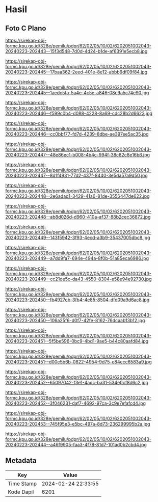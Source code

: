 # Hasil

## Foto C Plano

https://sirekap-obj-formc.kpu.go.id/328e/pemilu/pdpr/62/02/05/10/02/6202051002043-20240223-202443--15f3d548-7d0d-4d24-b1de-af6391e5ecb8.jpg

https://sirekap-obj-formc.kpu.go.id/328e/pemilu/pdpr/62/02/05/10/02/6202051002043-20240223-202445--17baa362-2eed-401e-8e12-abbb9df09f84.jpg

https://sirekap-obj-formc.kpu.go.id/328e/pemilu/pdpr/62/02/05/10/02/6202051002043-20240223-202445--1aedc5fa-5a4e-4c5e-a846-08c9a5c74e90.jpg

https://sirekap-obj-formc.kpu.go.id/328e/pemilu/pdpr/62/02/05/10/02/6202051002043-20240223-202446--f599c0b4-d088-4228-8a69-cdc28b2d6623.jpg

https://sirekap-obj-formc.kpu.go.id/328e/pemilu/pdpr/62/02/05/10/02/6202051002043-20240223-202446--cc0bbf77-fd7d-4239-8dbe-ae397ee5ac35.jpg

https://sirekap-obj-formc.kpu.go.id/328e/pemilu/pdpr/62/02/05/10/02/6202051002043-20240223-202447--48e86ec1-b008-4b4c-994f-38c82c8e16b6.jpg

https://sirekap-obj-formc.kpu.go.id/328e/pemilu/pdpr/62/02/05/10/02/6202051002043-20240223-202447--8d1f4931-77d2-437f-8440-3e5da57a9d50.jpg

https://sirekap-obj-formc.kpu.go.id/328e/pemilu/pdpr/62/02/05/10/02/6202051002043-20240223-202448--2e6adad1-3429-41a6-81de-3556447de622.jpg

https://sirekap-obj-formc.kpu.go.id/328e/pemilu/pdpr/62/02/05/10/02/6202051002043-20240223-202448--ab8d026d-d960-410a-af37-88b2cec36872.jpg

https://sirekap-obj-formc.kpu.go.id/328e/pemilu/pdpr/62/02/05/10/02/6202051002043-20240223-202449--143f5942-3f93-4ecd-a3b9-35437005dbc8.jpg

https://sirekap-obj-formc.kpu.go.id/328e/pemilu/pdpr/62/02/05/10/02/6202051002043-20240223-202449--a7dd9fa7-694e-494a-8f0b-51a85eca6986.jpg

https://sirekap-obj-formc.kpu.go.id/328e/pemilu/pdpr/62/02/05/10/02/6202051002043-20240223-202449--cc21de5c-da43-4550-8304-e58e94e92730.jpg

https://sirekap-obj-formc.kpu.go.id/328e/pemilu/pdpr/62/02/05/10/02/6202051002043-20240223-202450--fb4927eb-3fb4-4e85-8504-dfd09a9d6ac8.jpg

https://sirekap-obj-formc.kpu.go.id/328e/pemilu/pdpr/62/02/05/10/02/6202051002043-20240223-202450--106a25f6-d0f7-42fe-8162-76dcaab13b12.jpg

https://sirekap-obj-formc.kpu.go.id/328e/pemilu/pdpr/62/02/05/10/02/6202051002043-20240223-202451--5f5be596-0bc9-4bd1-9ae5-b44c80aafd84.jpg

https://sirekap-obj-formc.kpu.go.id/328e/pemilu/pdpr/62/02/05/10/02/6202051002043-20240223-202451--d00e5b6b-0822-4954-9d75-e84ecc6583a9.jpg

https://sirekap-obj-formc.kpu.go.id/328e/pemilu/pdpr/62/02/05/10/02/6202051002043-20240223-202452--65097042-f3e1-4adc-ba31-534e0cf8d6c2.jpg

https://sirekap-obj-formc.kpu.go.id/328e/pemilu/pdpr/62/02/05/10/02/6202051002043-20240223-202452--3f046231-daf7-4692-97ca-3c9e7efafcd4.jpg

https://sirekap-obj-formc.kpu.go.id/328e/pemilu/pdpr/62/02/05/10/02/6202051002043-20240223-202453--745f95e3-e5bc-497a-8d73-236299995b2a.jpg

https://sirekap-obj-formc.kpu.go.id/328e/pemilu/pdpr/62/02/05/10/02/6202051002043-20240223-202444--a46f9905-faa3-4f78-81d7-101ad0b2cbd4.jpg


## Metadata

| Key        | Value               |
| ---------- | ------------------- |
| Time Stamp | 2024-02-24 22:33:55 |
| Kode Dapil | 6201                |



